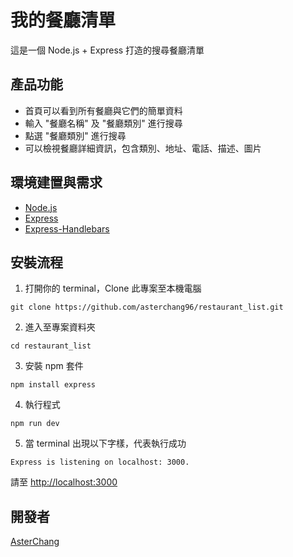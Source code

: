 # 我的餐廳清單

這是一個 Node.js + Express 打造的搜尋餐廳清單

## 產品功能

- 首頁可以看到所有餐廳與它們的簡單資料
- 輸入 "餐廳名稱" 及 "餐廳類別" 進行搜尋
- 點選 "餐廳類別" 進行搜尋
- 可以檢視餐廳詳細資訊，包含類別、地址、電話、描述、圖片

## 環境建置與需求

- [Node.js](https://nodejs.org/en/)
- [Express](https://github.com/Eason0in/Restaurant-CRUD)
- [Express-Handlebars](https://www.npmjs.com/package/express-handlebars)

## 安裝流程

1. 打開你的 terminal，Clone 此專案至本機電腦

```
git clone https://github.com/asterchang96/restaurant_list.git
```

2. 進入至專案資料夾

```
cd restaurant_list
```

3. 安裝 npm 套件

```
npm install express
```

4. 執行程式

```
npm run dev
```

5. 當 terminal 出現以下字樣，代表執行成功

```
Express is listening on localhost: 3000.
```

請至 [http://localhost:3000](http://localhost:3000)

## 開發者

[AsterChang](https://github.com/asterchang96)
